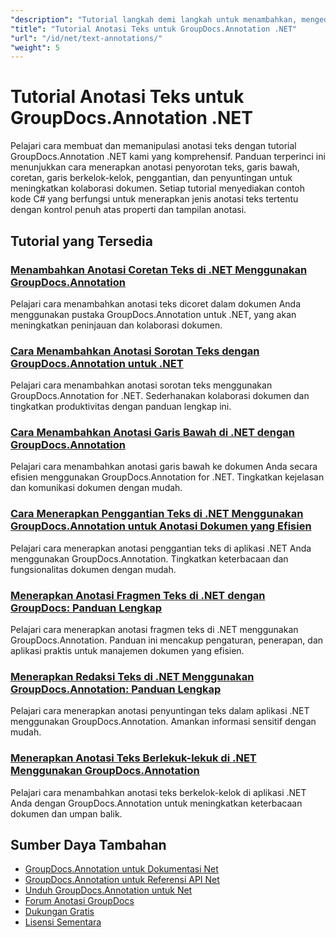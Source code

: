 ```yaml
---
"description": "Tutorial langkah demi langkah untuk menambahkan, mengedit, dan mengelola anotasi teks dalam dokumen menggunakan GroupDocs.Annotation for .NET."
"title": "Tutorial Anotasi Teks untuk GroupDocs.Annotation .NET"
"url": "/id/net/text-annotations/"
"weight": 5
---
```


# Tutorial Anotasi Teks untuk GroupDocs.Annotation .NET

Pelajari cara membuat dan memanipulasi anotasi teks dengan tutorial GroupDocs.Annotation .NET kami yang komprehensif. Panduan terperinci ini menunjukkan cara menerapkan anotasi penyorotan teks, garis bawah, coretan, garis berkelok-kelok, penggantian, dan penyuntingan untuk meningkatkan kolaborasi dokumen. Setiap tutorial menyediakan contoh kode C# yang berfungsi untuk menerapkan jenis anotasi teks tertentu dengan kontrol penuh atas properti dan tampilan anotasi.

## Tutorial yang Tersedia

### [Menambahkan Anotasi Coretan Teks di .NET Menggunakan GroupDocs.Annotation](./add-text-strikeout-annotation-dotnet-groupdocs/)
Pelajari cara menambahkan anotasi teks dicoret dalam dokumen Anda menggunakan pustaka GroupDocs.Annotation untuk .NET, yang akan meningkatkan peninjauan dan kolaborasi dokumen.

### [Cara Menambahkan Anotasi Sorotan Teks dengan GroupDocs.Annotation untuk .NET](./groupdocs-annotation-net-text-highlight/)
Pelajari cara menambahkan anotasi sorotan teks menggunakan GroupDocs.Annotation for .NET. Sederhanakan kolaborasi dokumen dan tingkatkan produktivitas dengan panduan lengkap ini.

### [Cara Menambahkan Anotasi Garis Bawah di .NET dengan GroupDocs.Annotation](./add-underline-annotations-dotnet-groupdocs/)
Pelajari cara menambahkan anotasi garis bawah ke dokumen Anda secara efisien menggunakan GroupDocs.Annotation for .NET. Tingkatkan kejelasan dan komunikasi dokumen dengan mudah.

### [Cara Menerapkan Penggantian Teks di .NET Menggunakan GroupDocs.Annotation untuk Anotasi Dokumen yang Efisien](./implement-text-replacement-net-groupdocs-annotation/)
Pelajari cara menerapkan anotasi penggantian teks di aplikasi .NET Anda menggunakan GroupDocs.Annotation. Tingkatkan keterbacaan dan fungsionalitas dokumen dengan mudah.

### [Menerapkan Anotasi Fragmen Teks di .NET dengan GroupDocs: Panduan Lengkap](./implement-text-fragment-annotations-net-groupdocs/)
Pelajari cara menerapkan anotasi fragmen teks di .NET menggunakan GroupDocs.Annotation. Panduan ini mencakup pengaturan, penerapan, dan aplikasi praktis untuk manajemen dokumen yang efisien.

### [Menerapkan Redaksi Teks di .NET Menggunakan GroupDocs.Annotation: Panduan Lengkap](./implement-text-redaction-dotnet-groupdocs-annotation/)
Pelajari cara menerapkan anotasi penyuntingan teks dalam aplikasi .NET menggunakan GroupDocs.Annotation. Amankan informasi sensitif dengan mudah.

### [Menerapkan Anotasi Teks Berlekuk-lekuk di .NET Menggunakan GroupDocs.Annotation](./implement-squiggly-annotations-net-groupdocs/)
Pelajari cara menambahkan anotasi teks berkelok-kelok di aplikasi .NET Anda dengan GroupDocs.Annotation untuk meningkatkan keterbacaan dokumen dan umpan balik.

## Sumber Daya Tambahan

- [GroupDocs.Annotation untuk Dokumentasi Net](https://docs.groupdocs.com/annotation/net/)
- [GroupDocs.Annotation untuk Referensi API Net](https://reference.groupdocs.com/annotation/net/)
- [Unduh GroupDocs.Annotation untuk Net](https://releases.groupdocs.com/annotation/net/)
- [Forum Anotasi GroupDocs](https://forum.groupdocs.com/c/annotation)
- [Dukungan Gratis](https://forum.groupdocs.com/)
- [Lisensi Sementara](https://purchase.groupdocs.com/temporary-license/)